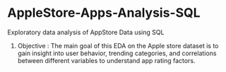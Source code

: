 # AppleStore-Apps-Analysis-SQL
Exploratory data analysis of AppStore Data using SQL

1. Objective : The main goal of this EDA on the Apple store dataset is to gain insight into user behavior, trending categories, and correlations between different variables to understand app rating factors.




